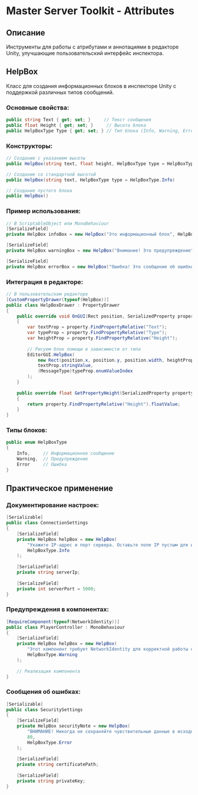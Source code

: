 # Master Server Toolkit - Attributes

## Описание
Инструменты для работы с атрибутами и аннотациями в редакторе Unity, улучшающие пользовательский интерфейс инспектора.

## HelpBox

Класс для создания информационных блоков в инспекторе Unity с поддержкой различных типов сообщений.

### Основные свойства:

```csharp
public string Text { get; set; }     // Текст сообщения
public float Height { get; set; }     // Высота блока
public HelpBoxType Type { get; set; } // Тип блока (Info, Warning, Error)
```

### Конструкторы:

```csharp
// Создание с указанием высоты
public HelpBox(string text, float height, HelpBoxType type = HelpBoxType.Info)

// Создание со стандартной высотой
public HelpBox(string text, HelpBoxType type = HelpBoxType.Info)

// Создание пустого блока
public HelpBox()
```

### Пример использования:

```csharp
// В ScriptableObject или MonoBehaviour
[SerializeField]
private HelpBox infoBox = new HelpBox("Это информационный блок", HelpBoxType.Info);

[SerializeField]
private HelpBox warningBox = new HelpBox("Внимание! Это предупреждение", 60, HelpBoxType.Warning);

[SerializeField]
private HelpBox errorBox = new HelpBox("Ошибка! Это сообщение об ошибке", HelpBoxType.Error);
```

### Интеграция в редакторе:

```csharp
// В пользовательском редакторе
[CustomPropertyDrawer(typeof(HelpBox))]
public class HelpBoxDrawer : PropertyDrawer
{
    public override void OnGUI(Rect position, SerializedProperty property, GUIContent label)
    {
        var textProp = property.FindPropertyRelative("Text");
        var typeProp = property.FindPropertyRelative("Type");
        var heightProp = property.FindPropertyRelative("Height");
        
        // Рисуем блок помощи в зависимости от типа
        EditorGUI.HelpBox(
            new Rect(position.x, position.y, position.width, heightProp.floatValue), 
            textProp.stringValue, 
            (MessageType)typeProp.enumValueIndex
        );
    }
    
    public override float GetPropertyHeight(SerializedProperty property, GUIContent label)
    {
        return property.FindPropertyRelative("Height").floatValue;
    }
}
```

### Типы блоков:

```csharp
public enum HelpBoxType
{
    Info,     // Информационное сообщение
    Warning,  // Предупреждение
    Error     // Ошибка
}
```

## Практическое применение

### Документирование настроек:

```csharp
[Serializable]
public class ConnectionSettings
{
    [SerializeField]
    private HelpBox helpBox = new HelpBox(
        "Укажите IP-адрес и порт сервера. Оставьте поле IP пустым для использования localhost.", 
        HelpBoxType.Info
    );
    
    [SerializeField]
    private string serverIp;
    
    [SerializeField]
    private int serverPort = 5000;
}
```

### Предупреждения в компонентах:

```csharp
[RequireComponent(typeof(NetworkIdentity))]
public class PlayerController : MonoBehaviour
{
    [SerializeField]
    private HelpBox helpBox = new HelpBox(
        "Этот компонент требует NetworkIdentity для корректной работы с сервером", 
        HelpBoxType.Warning
    );
    
    // Реализация компонента
}
```

### Сообщения об ошибках:

```csharp
[Serializable]
public class SecuritySettings
{
    [SerializeField]
    private HelpBox securityNote = new HelpBox(
        "ВНИМАНИЕ! Никогда не сохраняйте чувствительные данные в исходном коде!", 
        80,
        HelpBoxType.Error
    );
    
    [SerializeField]
    private string certificatePath;
    
    [SerializeField]
    private string privateKey;
}
```
